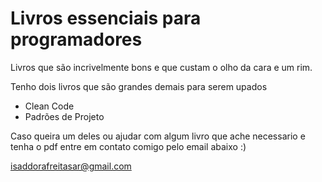 # Livros essenciais para programadores
Livros que são incrivelmente bons e que custam o olho da cara e um rim.

Tenho dois livros que são grandes demais para serem upados

- Clean Code
- Padrões de Projeto

Caso queira um deles ou ajudar com algum livro que ache necessario e tenha o pdf entre em contato comigo pelo email abaixo :)

isaddorafreitasar@gmail.com
